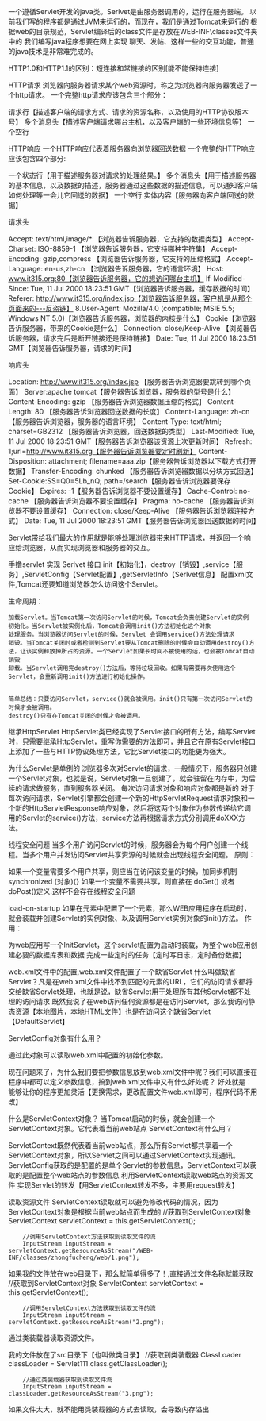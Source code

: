 一个遵循Servlet开发的java类。Serlvet是由服务器调用的，运行在服务器端。
以前我们写的程序都是通过JVM来运行的，而现在，我们是通过Tomcat来运行的
根据web的目录规范，Servlet编译后的class文件是存放在WEB-INF\classes文件夹中的
我们编写java程序想要在网上实现 聊天、发帖、这样一些的交互功能，普通的java技术是非常难完成的。

HTTP1.0和HTTP1.1的区别：短连接和常链接的区别[能不能保持连接]

HTTP请求
浏览器向服务器请求某个web资源时，称之为浏览器向服务器发送了一个http请求。
一个完整http请求应该包含三个部分：

请求行【描述客户端的请求方式、请求的资源名称，以及使用的HTTP协议版本号】
多个消息头【描述客户端请求哪台主机，以及客户端的一些环境信息等】
一个空行


HTTP响应
一个HTTP响应代表着服务器向浏览器回送数据
一个完整的HTTP响应应该包含四个部分:

一个状态行【用于描述服务器对请求的处理结果。】
多个消息头【用于描述服务器的基本信息，以及数据的描述，服务器通过这些数据的描述信息，可以通知客户端如何处理等一会儿它回送的数据】
一个空行
实体内容【服务器向客户端回送的数据】



请求头

Accept: text/html,image/*    【浏览器告诉服务器，它支持的数据类型】
Accept-Charset: ISO-8859-1	【浏览器告诉服务器，它支持哪种字符集】
Accept-Encoding: gzip,compress 【浏览器告诉服务器，它支持的压缩格式】
Accept-Language: en-us,zh-cn 【浏览器告诉服务器，它的语言环境】
Host: www.it315.org:80【浏览器告诉服务器，它的想访问哪台主机】
If-Modified-Since: Tue, 11 Jul 2000 18:23:51 GMT【浏览器告诉服务器，缓存数据的时间】
Referer: http://www.it315.org/index.jsp【浏览器告诉服务器，客户机是从那个页面来的---反盗链】
8.User-Agent: Mozilla/4.0 (compatible; MSIE 5.5; Windows NT 5.0)【浏览器告诉服务器，浏览器的内核是什么】
Cookie【浏览器告诉服务器，带来的Cookie是什么】
Connection: close/Keep-Alive  【浏览器告诉服务器，请求完后是断开链接还是保持链接】
Date: Tue, 11 Jul 2000 18:23:51 GMT【浏览器告诉服务器，请求的时间】

响应头

Location: http://www.it315.org/index.jsp 【服务器告诉浏览器要跳转到哪个页面】
Server:apache tomcat【服务器告诉浏览器，服务器的型号是什么】
Content-Encoding: gzip 【服务器告诉浏览器数据压缩的格式】
Content-Length: 80 【服务器告诉浏览器回送数据的长度】
Content-Language: zh-cn 【服务器告诉浏览器，服务器的语言环境】
Content-Type: text/html; charset=GB2312 【服务器告诉浏览器，回送数据的类型】
Last-Modified: Tue, 11 Jul 2000 18:23:51 GMT【服务器告诉浏览器该资源上次更新时间】
Refresh: 1;url=http://www.it315.org【服务器告诉浏览器要定时刷新】
Content-Disposition: attachment; filename=aaa.zip【服务器告诉浏览器以下载方式打开数据】
Transfer-Encoding: chunked  【服务器告诉浏览器数据以分块方式回送】
Set-Cookie:SS=Q0=5Lb_nQ; path=/search【服务器告诉浏览器要保存Cookie】
Expires: -1【服务器告诉浏览器不要设置缓存】
Cache-Control: no-cache  【服务器告诉浏览器不要设置缓存】
Pragma: no-cache   【服务器告诉浏览器不要设置缓存】
Connection: close/Keep-Alive   【服务器告诉浏览器连接方式】
Date: Tue, 11 Jul 2000 18:23:51 GMT【服务器告诉浏览器回送数据的时间】


Servlet带给我们最大的作用就是能够处理浏览器带来HTTP请求，并返回一个响应给浏览器，从而实现浏览器和服务器的交互。

手撸servlet
实现 Serlvet 接口
init【初始化】，destroy【销毁】,service【服务】,ServletConfig【Servlet配置】,getServletInfo【Serlvet信息】
配置xml文件,Tomcat还要知道浏览器怎么访问这个Servlet。


生命周期：
```text
加载Servlet。当Tomcat第一次访问Servlet的时候，Tomcat会负责创建Servlet的实例
初始化。当Servlet被实例化后，Tomcat会调用init()方法初始化这个对象
处理服务。当浏览器访问Servlet的时候，Servlet 会调用service()方法处理请求
销毁。当Tomcat关闭时或者检测到Servlet要从Tomcat删除的时候会自动调用destroy()方法，让该实例释放掉所占的资源。一个Servlet如果长时间不被使用的话，也会被Tomcat自动销毁
卸载。当Servlet调用完destroy()方法后，等待垃圾回收。如果有需要再次使用这个Servlet，会重新调用init()方法进行初始化操作。


简单总结：只要访问Servlet，service()就会被调用。init()只有第一次访问Servlet的时候才会被调用。
destroy()只有在Tomcat关闭的时候才会被调用。
```

继承HttpServlet
HttpServlet类已经实现了Servlet接口的所有方法，编写Servlet时，只需要继承HttpServlet，重写你需要的方法即可，并且它在原有Servlet接口上添加了一些与HTTP协议处理方法，它比Servlet接口的功能更为强大。


为什么Servlet是单例的
浏览器多次对Servlet的请求，一般情况下，服务器只创建一个Servlet对象，也就是说，Servlet对象一旦创建了，就会驻留在内存中，为后续的请求做服务，直到服务器关闭。
每次访问请求对象和响应对象都是新的
对于每次访问请求，Servlet引擎都会创建一个新的HttpServletRequest请求对象和一个新的HttpServletResponse响应对象，然后将这两个对象作为参数传递给它调用的Servlet的service()方法，service方法再根据请求方式分别调用doXXX方法。


线程安全问题
当多个用户访问Servlet的时候，服务器会为每个用户创建一个线程。当多个用户并发访问Servlet共享资源的时候就会出现线程安全问题。
原则：

如果一个变量需要多个用户共享，则应当在访问该变量的时候，加同步机制synchronized (对象){}
如果一个变量不需要共享，则直接在 doGet() 或者 doPost()定义.这样不会存在线程安全问题

load-on-startup
如果在元素中配置了一个元素，那么WEB应用程序在启动时，就会装载并创建Servlet的实例对象、以及调用Servlet实例对象的init()方法。
作用：

为web应用写一个InitServlet，这个servlet配置为启动时装载，为整个web应用创建必要的数据库表和数据
完成一些定时的任务【定时写日志，定时备份数据】



web.xml文件中的配置,web.xml文件配置了一个缺省Servlet
什么叫做缺省Servlet？凡是在web.xml文件中找不到匹配的元素的URL，它们的访问请求都将交给缺省Servlet处理，也就是说，缺省Servlet用于处理所有其他Servlet都不处理的访问请求
既然我说了在web访问任何资源都是在访问Servlet，那么我访问静态资源【本地图片，本地HTML文件】也是在访问这个缺省Servlet【DefaultServlet】


ServletConfig对象有什么用？

通过此对象可以读取web.xml中配置的初始化参数。

现在问题来了，为什么我们要把参数信息放到web.xml文件中呢？我们可以直接在程序中都可以定义参数信息，搞到web.xml文件中又有什么好处呢？
好处就是：能够让你的程序更加灵活【更换需求，更改配置文件web.xml即可，程序代码不用改】


什么是ServletContext对象？
当Tomcat启动的时候，就会创建一个ServletContext对象。它代表着当前web站点
ServletContext有什么用？

ServletContext既然代表着当前web站点，那么所有Servlet都共享着一个ServletContext对象，所以Servlet之间可以通过ServletContext实现通讯。
ServletConfig获取的是配置的是单个Servlet的参数信息，ServletContext可以获取的是配置整个web站点的参数信息
利用ServletContext读取web站点的资源文件
实现Servlet的转发【用ServletContext转发不多，主要用request转发】

读取资源文件
ServletContext读取就可以避免修改代码的情况，因为ServletContext对象是根据当前web站点而生成的
//获取到ServletContext对象
        ServletContext servletContext = this.getServletContext();

        //调用ServletContext方法获取到读取文件的流
        InputStream inputStream = servletContext.getResourceAsStream("/WEB-INF/classes/zhongfucheng/web/1.png");


如果我的文件放在web目录下，那么就简单得多了！,直接通过文件名称就能获取
//获取到ServletContext对象
        ServletContext servletContext = this.getServletContext();

        //调用ServletContext方法获取到读取文件的流
        InputStream inputStream = servletContext.getResourceAsStream("2.png");
通过类装载器读取资源文件。

我的文件放在了src目录下【也叫做类目录】
//获取到类装载器
        ClassLoader classLoader = Servlet111.class.getClassLoader();

        //通过类装载器获取到读取文件流
        InputStream inputStream = classLoader.getResourceAsStream("3.png");
如果文件太大，就不能用类装载器的方式去读取，会导致内存溢出
